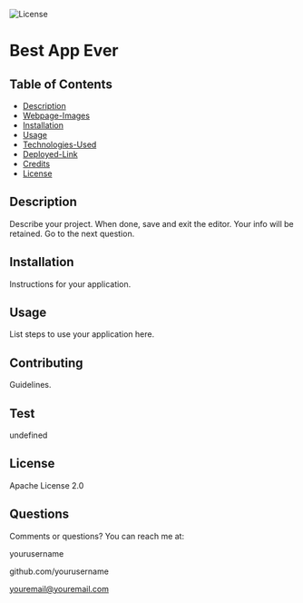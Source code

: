 ![License](https://img.shields.io/badge/License-Apache%202.0-blue.svg)

# Best App Ever
                    
## Table of Contents
* [Description](#description)
* [Webpage-Images](#webpage-images)
* [Installation](#installation)
* [Usage](#usage)
* [Technologies-Used](#technologies-used)
* [Deployed-Link](#deployed-link)
* [Credits](#credits)
* [License](#license)

## Description
          
Describe your project. When done, save and exit the editor. Your info will be retained. Go to the next question. 

## Installation
                  
Instructions for your application.

## Usage
          
List steps to use your application here.

## Contributing
                  
Guidelines.

## Test
                    
undefined

## License
                    
Apache License 2.0
                  
## Questions
                    
Comments or questions?  You can reach me at:

yourusername

github.com/yourusername

youremail@youremail.com
